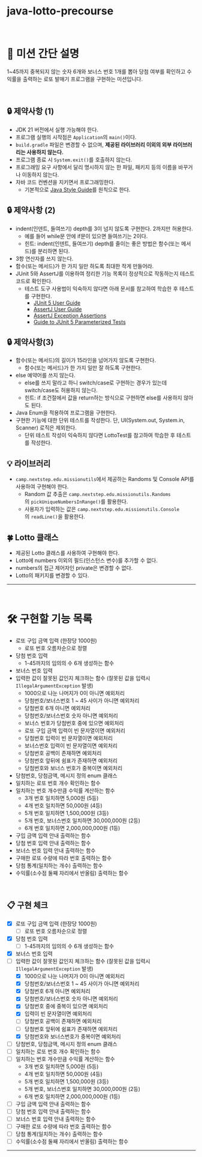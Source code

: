 # java-lotto-precourse

<br>

# 🚀 미션 간단 설명

1~45까지 중복되지 않는 숫자 6개와 보너스 번호 1개를 뽑아 당첨 여부를 확인하고 수익률을 출력하는 로또 발매기 프로그램을 구현하는 미션입니다.

<br>

## 🔒 제약사항 (1)

- JDK 21 버전에서 실행 가능해야 한다.
- 프로그램 실행의 시작점은 `Application`의 `main()`이다.
- `build.gradle` 파일은 변경할 수 없으며, **제공된 라이브러리 이외의 외부 라이브러리는 사용하지 않는다.**
- 프로그램 종료 시 `System.exit()`를 호출하지 않는다.
- 프로그래밍 요구 사항에서 달리 명시하지 않는 한 파일, 패키지 등의 이름을 바꾸거나 이동하지 않는다.
- 자바 코드 컨벤션을 지키면서 프로그래밍한다.
    - 기본적으로 [Java Style Guide](https://github.com/woowacourse/woowacourse-docs/blob/main/styleguide/java)를 원칙으로 한다.

## 🔒 제약사항 (2)

- indent(인덴트, 들여쓰기) depth를 3이 넘지 않도록 구현한다. 2까지만 허용한다.
    - 예를 들어 while문 안에 if문이 있으면 들여쓰기는 2이다.
    - 힌트: indent(인덴트, 들여쓰기) depth를 줄이는 좋은 방법은 함수(또는 메서드)를 분리하면 된다.
- 3항 연산자를 쓰지 않는다.
- 함수(또는 메서드)가 한 가지 일만 하도록 최대한 작게 만들어라.
- JUnit 5와 AssertJ를 이용하여 정리한 기능 목록이 정상적으로 작동하는지 테스트 코드로 확인한다.
    - 테스트 도구 사용법이 익숙하지 않다면 아래 문서를 참고하여 학습한 후 테스트를 구현한다.
        - [JUnit 5 User Guide](https://junit.org/junit5/docs/current/user-guide)
        - [AssertJ User Guide](https://assertj.github.io/doc)
        - [AssertJ Exception Assertions](https://www.baeldung.com/assertj-exception-assertion)
        - [Guide to JUnit 5 Parameterized Tests](https://www.baeldung.com/parameterized-tests-junit-5)

## 🔒 제약사항(3)

- 함수(또는 메서드)의 길이가 15라인을 넘어가지 않도록 구현한다.
    - 함수(또는 메서드)가 한 가지 일만 잘 하도록 구현한다.
- else 예약어를 쓰지 않는다.
    - else를 쓰지 말라고 하니 switch/case로 구현하는 경우가 있는데 switch/case도 허용하지 않는다.
    - 힌트: if 조건절에서 값을 return하는 방식으로 구현하면 else를 사용하지 않아도 된다.
- Java Enum을 적용하여 프로그램을 구현한다.
- 구현한 기능에 대한 단위 테스트를 작성한다. 단, UI(System.out, System.in, Scanner) 로직은 제외한다.
    - 단위 테스트 작성이 익숙하지 않다면 LottoTest를 참고하여 학습한 후 테스트를 작성한다.

## 💡 라이브러리

- `camp.nextstep.edu.missionutils`에서 제공하는 Randoms 및 Console API를 사용하여 구현해야 한다.
    - Random 값 추출은 `camp.nextstep.edu.missionutils.Randoms`의 `pickUniqueNumbersInRange()`를 활용한다.
    - 사용자가 입력하는 값은 `camp.nextstep.edu.missionutils.Console`의 `readLine()`을 활용한다.


## **🍀 Lotto 클래스**

- 제공된 Lotto 클래스를 사용하여 구현해야 한다.
- Lotto에 numbers 이외의 필드(인스턴스 변수)를 추가할 수 없다.
- numbers의 접근 제어자인 private은 변경할 수 없다.
- Lotto의 패키지를 변경할 수 있다.

---

<br>

# 🛠️ 구현할 기능 목록
- 로또 구입 금액 입력 (한장당 1000원)
    - 로또 번호 오름차순으로 정렬
- 당첨 번호 입력
    - 1-45까지의 임의의 수 6개 생성하는 함수
- 보너스 번호 입력
- 입력한 값이 잘못된 값인지 체크하는 함수 (잘못된 값을 입력시 `IllegalArgumentException` 발생)
    - 1000으로 나눈 나머지가 0이 아니면 예외처리
    - 당첨번호/보너스번호 1 ~ 45 사이가 아니면 예외처리
    - 당첨번호 6개 아니면 예외처리
    - 당첨번호/보너스번호 숫자 아니면 예외처리
    - 보너스 번호가 당첨번호 중에 있으면 예외처리
    - 로또 구입 금액 입력이 빈 문자열이면 예외처리
    - 당첨번호 입력이 빈 문자열이면 예외처리
    - 보너스번호 입력이 빈 문자열이면 예외처리
    - 당첨번호 공백이 존재하면 예외처리
    - 당첨번호 앞뒤에 쉼표가 존재하면 예외처리
    - 당첨번호와 보너스 번호가 중복이면 예외처리
- 당첨번호, 당첨금액, 메시지 정의 enum 클래스
- 일치하는 로또 번호 개수 확인하는 함수
- 일치하는 번호 개수만큼 수익률 계산하는 함수
    - 3개 번호 일치하면 5,000원 (5등)
    - 4개 번호 일치하면 50,000원 (4등)
    - 5개 번호 일치하면 1,500,000원 (3등)
    - 5개 번호, 보너스번호 일치하면 30,000,000원 (2등)
    - 6개 번호 일치하면 2,000,000,000원 (1등)
- 구입 금액 입력 안내 출력하는 함수
- 당첨 번호 입력 안내 출력하는 함수
- 보너스 번호 입력 안내 출력하는 함수
- 구매한 로또 수량에 따라 번호 출력하는 함수
- 당첨 통계(일치하는 개수) 출력하는 함수
- 수익률(소수점 둘째 자리에서 반올림) 출력하는 함수

<br> 

## 📋 구현 체크
- [x] 로또 구입 금액 입력 (한장당 1000원)
  - [ ] 로또 번호 오름차순으로 정렬
- [x] 당첨 번호 입력
  - [ ] 1-45까지의 임의의 수 6개 생성하는 함수
- [x] 보너스 번호 입력
- [ ] 입력한 값이 잘못된 값인지 체크하는 함수 (잘못된 값을 입력시 `IllegalArgumentException` 발생)
  - [x] 1000으로 나눈 나머지가 0이 아니면 예외처리
  - [x] 당첨번호/보너스번호 1 ~ 45 사이가 아니면 예외처리
  - [x] 당첨번호 6개 아니면 예외처리
  - [x] 당첨번호/보너스번호 숫자 아니면 예외처리
  - [x] 당첨번호 중에 중복이 있으면 예외처리
  - [x] 입력이 빈 문자열이면 예외처리
  - [ ] 당첨번호 공백이 존재하면 예외처리
  - [ ] 당첨번호 앞뒤에 쉼표가 존재하면 예외처리
  - [x] 당첨번호와 보너스번호가 중복이면 예외처리
- [ ] 당첨번호, 당첨금액, 메시지 정의 enum 클래스
- [ ] 일치하는 로또 번호 개수 확인하는 함수
- [ ] 일치하는 번호 개수만큼 수익률 계산하는 함수
  - 3개 번호 일치하면 5,000원 (5등)
  - 4개 번호 일치하면 50,000원 (4등)
  - 5개 번호 일치하면 1,500,000원 (3등)
  - 5개 번호, 보너스번호 일치하면 30,000,000원 (2등)
  - 6개 번호 일치하면 2,000,000,000원 (1등)
- [ ] 구입 금액 입력 안내 출력하는 함수
- [ ] 당첨 번호 입력 안내 출력하는 함수
- [ ] 보너스 번호 입력 안내 출력하는 함수
- [ ] 구매한 로또 수량에 따라 번호 출력하는 함수
- [ ] 당첨 통계(일치하는 개수) 출력하는 함수
- [ ] 수익률(소수점 둘째 자리에서 반올림) 출력하는 함수
---
